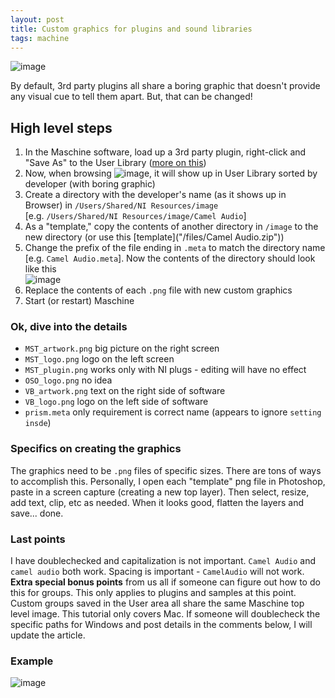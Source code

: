 ```yaml
---
layout: post
title: Custom graphics for plugins and sound libraries
tags: machine
---
```


![image](https://cloud.githubusercontent.com/assets/12622205/7875201/e52c1858-0587-11e5-802b-960ef8b17cf6.png)

By default, 3rd party plugins all share a boring graphic that doesn't provide any visual cue to tell them apart. But, that can be changed!

<!--more-->

## High level steps

1. In the Maschine software, load up a 3rd party plugin, right-click and "Save As" to the User Library ([more on this](to_write))
2. Now, when browsing ![image](https://cloud.githubusercontent.com/assets/12622205/7878108/57e5ceba-05b1-11e5-82f1-afe27d9e9688.png), it will show up in User Library sorted by developer (with boring graphic)
3. Create a directory with the developer's name (as it shows up in Browser) in `/Users/Shared/NI Resources/image` <br>[e.g. `/Users/Shared/NI Resources/image/Camel Audio`]
4. As a "template," copy the contents of another directory in `/image` to the new directory (or use this [template]("/files/Camel Audio.zip"))
6. Change the prefix of the file ending in `.meta` to match the directory name [e.g. `Camel Audio.meta`]. Now the contents of the directory should look like this <br>![image](https://cloud.githubusercontent.com/assets/12622205/7874330/1b59f51e-057c-11e5-8eb5-bf75f78db1ab.png)
5. Replace the contents of each `.png` file with new custom graphics
6. Start (or restart) Maschine

### Ok, dive into the details

* `MST_artwork.png` big picture on the right screen
* `MST_logo.png` logo on the left screen
* `MST_plugin.png` works only with NI plugs - editing will have no effect
* `OSO_logo.png` no idea
* `VB_artwork.png` text on the right side of software
* `VB_logo.png` logo on the left side of software
* `prism.meta` only requirement is correct name (appears to ignore `setting insde`)

### Specifics on creating the graphics

The graphics need to be `.png` files of specific sizes. There are tons of ways to accomplish this. Personally, I open each "template" png file in Photoshop, paste in a screen capture (creating a new top layer). Then select, resize, add text, clip, etc as needed. When it looks good, flatten the layers and save... done.

### Last points
I have doublechecked and capitalization is not important. `Camel Audio` and `camel audio` both work. Spacing is important - `CamelAudio` will not work.
**Extra special bonus points** from us all if someone can figure out how to do this for groups. This only applies to plugins and samples at this point. Custom groups saved in the User area all share the same Maschine top level image.
This tutorial only covers Mac. If someone will doublecheck the specific paths for Windows and post details in the comments below, I will update the article.
### Example
![image](https://cloud.githubusercontent.com/assets/12622205/7833384/645af84c-0434-11e5-87d2-05b5fe292cf9.png)
